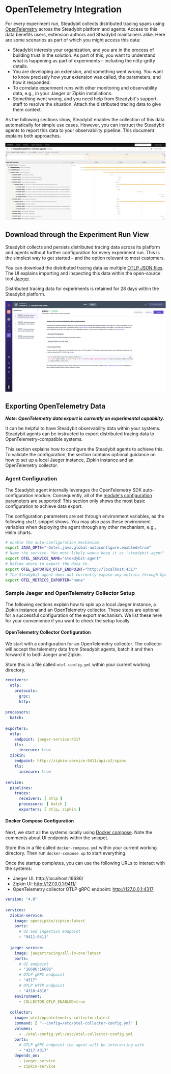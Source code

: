 # OpenTelemetry Integration

For every experiment run, Steadybit collects distributed tracing spans using [OpenTelemetry](https://opentelemetry.io/) across the Steadybit platform and agents. Access to this data benefits users, extension authors and Steadybit maintainers alike. Here are some scenarios as part of which you might access this data:

* Steadybit interests your organization, and you are in the process of building trust in the solution. As part of this, you want to understand what is happening as part of experiments – including the nitty-gritty details.
* You are developing an extension, and something went wrong. You want to know precisely how your extension was called, the parameters, and how it responded.
* To correlate experiment runs with other monitoring and observability data, e.g., in your Jaeger or Zipkin installations.
* Something went wrong, and you need help from Steadybit's support staff to resolve the situation. Attach the distributed tracing data to give them context.

As the following sections show, Steadybit enables the collection of this data automatically for simple use cases. However, you can instruct the Steadybit agents to report this data to your observability pipeline. This document explains both approaches.

![Trace encompassing the Steadybit platform and three Steadybit agents in Jaeger](traces-jaeger.png)


## Download through the Experiment Run View

Steadybit collects and persists distributed tracing data across its platform and agents without further configuration for every experiment run. This is the simplest way to get started – and the option relevant to most customers.

You can download the distributed tracing data as multiple [OTLP JSON files](https://opentelemetry.io/docs/reference/specification/protocol/). The UI explains importing and inspecting this data within the open-source tool [Jaeger](https://www.jaegertracing.io/).

Distributed tracing data for experiments is retained for 28 days within the Steadybit platform.

![Downloading a zip file containing distributed tracing data through the experiment run view](traces-download.png)

## Exporting OpenTelemetry Data

_**Note: OpenTelemetry data export is currently an experimental capability.**_

It can be helpful to have Steadybit observability data within your systems. Steadybit agents can be instructed to export distributed tracing data to OpenTelemetry-compatible systems.

This section explains how to configure the Steadybit agents to achieve this. To validate the configuration, the section contains optional guidance on how to set up a local Jaeger instance, Zipkin instance and an OpenTelemetry collector.

### Agent Configuration

The Steadybit agent internally leverages the OpenTelemetry SDK auto-configuration module. Consequently, all of the [module's configuration parameters](https://github.com/open-telemetry/opentelemetry-java/blob/v1.24.0/sdk-extensions/autoconfigure/README.md#sampler) are supported! This section only shows the most basic configuration to achieve data export.

The configuration parameters are set through environment variables, as the following `shell` snippet shows. You may also pass these environment variables when deploying the agent through any other mechanism, e.g., Helm charts.

```bash
# enable the auto-configuration mechanism
export JAVA_OPTS="-Dotel.java.global-autoconfigure.enabled=true"
# Name the service. You most likely wanna keep it as 'steadybit-agent'
export OTEL_SERVICE_NAME="steadybit-agent"
# Define where to export the data to.
export OTEL_EXPORTER_OTLP_ENDPOINT="http://localhost:4317"
# The Steadybit agent does not currently expose any metrics through OpenTelemetry.
export OTEL_METRICS_EXPORTER="none"
```

### Sample Jaeger and OpenTelemetry Collector Setup

The following sections explain how to spin up a local Jaeger instance, a Zipkin instance and an OpenTelemetry collector. These steps are optional for a successful configuration of the export mechanism. We list these here for your convenience if you want to check the setup locally.

#### OpenTelemetry Collector Configuration

We start with a configuration for an OpenTelemetry collector. The collector will accept the telemetry data from Steadybit agents, batch it and then forward it to both Jaeger and Zipkin.

Store this in a file called `otel-config.yml` within your current working directory.

```yaml
receivers:
  otlp:
    protocols:
      grpc:
      http:

processors:
  batch:

exporters:
  otlp:
    endpoint: jaeger-service:4317
    tls:
      insecure: true
  zipkin:
    endpoint: http://zipkin-service:9411/api/v2/spans
    tls:
      insecure: true

service:
  pipelines:
    traces:
      receivers: [ otlp ]
      processors: [ batch ]
      exporters: [ otlp, zipkin ]
```

#### Docker Compose Configuration

Next, we start all the systems locally using [Docker compose](https://docs.docker.com/compose/). Note the comments about UI endpoints within the snippet.

Store this in a file called `docker-compose.yml` within your current working directory. Then run `docker-compose up` to start everything.&#x20;

Once the startup completes, you can use the following URLs to interact with the systems:

* Jaeger UI: http://localhost:16686/
* Zipkin UI: http://127.0.0.1:9411/
* OpenTelemetry collector OTLP gRPC endpoint: http://127.0.0.1:4317

```yaml
version: "4.0"

services:
  zipkin-service:
    image: openzipkin/zipkin:latest
    ports:
      # UI and ingestion endpoint
      - "9411:9411"

  jaeger-service:
    image: jaegertracing/all-in-one:latest
    ports:
      # UI endpoint
      - "16686:16686"
      # OTLP gRPC endpoint
      - "4317"
      # OTLP HTTP endpoint
      - "4318:4318"
    environment:
      - COLLECTOR_OTLP_ENABLED=true

  collector:
    image: otel/opentelemetry-collector:latest
    command: [ "--config=/etc/otel-collector-config.yml" ]
    volumes:
      - ./otel-config.yml:/etc/otel-collector-config.yml
    ports:
      # OTLP gRPC endpoint the agent will be interacting with
      - "4317:4317"
    depends_on:
      - jaeger-service
      - zipkin-service
```
